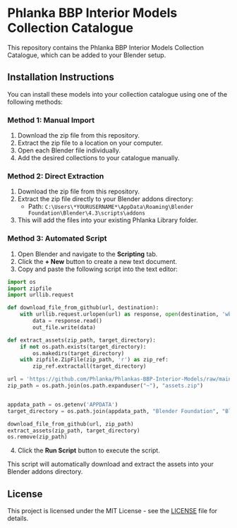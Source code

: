 # Phlanka BBP Interior Models Collection Catalogue

This repository contains the Phlanka BBP Interior Models Collection Catalogue, which can be added to your Blender setup.

## Installation Instructions

You can install these models into your collection catalogue using one of the following methods:

### Method 1: Manual Import
1. Download the zip file from this repository.
2. Extract the zip file to a location on your computer.
3. Open each Blender file individually.
4. Add the desired collections to your catalogue manually.

### Method 2: Direct Extraction
1. Download the zip file from this repository.
2. Extract the zip file directly to your Blender addons directory:
   - Path: `C:\Users\*YOURUSERNAME*\AppData\Roaming\Blender Foundation\Blender\4.3\scripts\addons`
3. This will add the files into your existing Phlanka Library folder.

### Method 3: Automated Script
1. Open Blender and navigate to the **Scripting** tab.
2. Click the **+ New** button to create a new text document.
3. Copy and paste the following script into the text editor:

```python
import os
import zipfile
import urllib.request

def download_file_from_github(url, destination):
    with urllib.request.urlopen(url) as response, open(destination, 'wb') as out_file:
        data = response.read()
        out_file.write(data)

def extract_assets(zip_path, target_directory):
    if not os.path.exists(target_directory):
        os.makedirs(target_directory)
    with zipfile.ZipFile(zip_path, 'r') as zip_ref:
        zip_ref.extractall(target_directory)

url = 'https://github.com/Phlanka/Phlankas-BBP-Interior-Models/raw/main/Phlankas%20BBP%20Collection%20Models.zip'
zip_path = os.path.join(os.path.expanduser("~"), "assets.zip")


appdata_path = os.getenv('APPDATA')
target_directory = os.path.join(appdata_path, "Blender Foundation", "Blender", "4.3", "scripts", "addons")

download_file_from_github(url, zip_path)
extract_assets(zip_path, target_directory)
os.remove(zip_path)
```

4. Click the **Run Script** button to execute the script.

This script will automatically download and extract the assets into your Blender addons directory.

## License

This project is licensed under the MIT License - see the [LICENSE](LICENSE) file for details.
